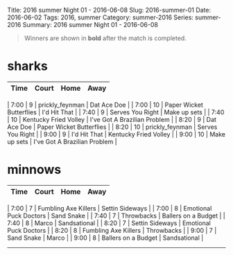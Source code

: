 Title: 2016 summer Night 01 - 2016-06-08
Slug: 2016-summer-01
Date: 2016-06-02
Tags: 2016, summer
Category: summer-2016
Series: summer-2016
Summary: 2016 summer Night 01 - 2016-06-08

> Winners are shown in **bold** after the match is completed.

sharks
=====
| Time | Court | Home | Away |
| ---- | ----- | ---- | ---- |
<!-- begin table -->
| 7:00 | 9 | prickly_feynman | Dat Ace Doe |
| 7:00 | 10 | Paper Wicket Butterflies | I'd Hit That |
| 7:40 | 9 | Serves You Right | Make up sets |
| 7:40 | 10 | Kentucky Fried Volley | I've Got A Brazilian Problem |
| 8:20 | 9 | Dat Ace Doe | Paper Wicket Butterflies |
| 8:20 | 10 | prickly_feynman | Serves You Right |
| 9:00 | 9 | I'd Hit That | Kentucky Fried Volley |
| 9:00 | 10 | Make up sets | I've Got A Brazilian Problem |
<!-- end table -->

minnows
=====
| Time | Court | Home | Away |
| ---- | ----- | ---- | ---- |
<!-- begin table -->
| 7:00 | 7 | Fumbling Axe Killers | Settin Sideways |
| 7:00 | 8 | Emotional Puck Doctors | Sand Snake |
| 7:40 | 7 | Throwbacks | Ballers on a Budget |
| 7:40 | 8 | Marco | Sandsational |
| 8:20 | 7 | Settin Sideways | Emotional Puck Doctors |
| 8:20 | 8 | Fumbling Axe Killers | Throwbacks |
| 9:00 | 7 | Sand Snake | Marco |
| 9:00 | 8 | Ballers on a Budget | Sandsational |
<!-- end table -->




---